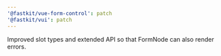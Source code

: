 ```yaml
---
'@fastkit/vue-form-control': patch
'@fastkit/vui': patch
---
```


Improved slot types and extended API so that FormNode can also render errors.
